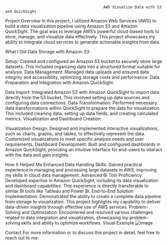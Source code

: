                                                 AWS Visualize Data with S3 and QuickSight

Project Overview
In this project, I utilized Amazon Web Services (AWS) to build a data visualization pipeline using Amazon S3 and Amazon QuickSight. The goal was to leverage AWS’s powerful cloud-based tools to store, manage, and visualize data effectively. This project showcases my ability to integrate cloud services to generate actionable insights from data.

What I Did
Data Storage with Amazon S3:

Setup: Created and configured an Amazon S3 bucket to securely store large datasets. This included organizing data into a structured format suitable for analysis.
Data Management: Managed data uploads and ensured data integrity and accessibility, optimizing storage costs and performance.
Data Preparation and Integration with Amazon QuickSight:

Data Import: Integrated Amazon S3 with Amazon QuickSight to import data directly from the S3 bucket. This involved setting up data sources and configuring data connections.
Data Transformation: Performed necessary data transformations within QuickSight to prepare the data for visualization. This included cleaning data, setting up data fields, and creating calculated metrics.
Visualization and Dashboard Creation:

Visualization Design: Designed and implemented interactive visualizations, such as charts, graphs, and tables, to effectively represent the data. Customized visualizations to meet specific analysis needs and user requirements.
Dashboard Development: Built and configured dashboards in Amazon QuickSight, providing an intuitive interface for end-users to interact with the data and gain insights.


How It Helped Me
Enhanced Data Handling Skills: Gained practical experience in managing and processing large datasets in AWS, improving my skills in cloud data management.
Advanced BI Tool Proficiency: Developed expertise in Amazon QuickSight, including its data visualization and dashboard capabilities. This experience is directly transferable to similar BI tools like Tableau and Power BI.
End-to-End Solution Implementation: Demonstrated the ability to create a complete data pipeline from storage to visualization. This project highlights my capability to deliver data-driven insights through effective use of AWS services.
Problem-Solving and Optimization: Encountered and resolved various challenges related to data integration and visualization, showcasing my problem-solving skills and ability to optimize workflows.
Visual Example ![image](https://github.com/user-attachments/assets/95aaccb2-8eab-4298-a4df-9146baa1e6ef)


Contact
For more information or to discuss this project in detail, feel free to reach out to me.

